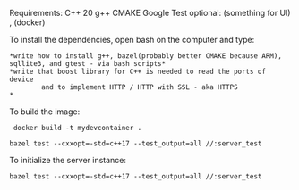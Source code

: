 Requirements:
C++ 20
g++
CMAKE
Google Test 
optional: (something for UI) , (docker)

To install the dependencies, open bash on the computer and type:
```
*write how to install g++, bazel(probably better CMAKE because ARM), sqllite3, and gtest - via bash scripts*
*write that boost library for C++ is needed to read the ports of device
        and to implement HTTP / HTTP with SSL - aka HTTPS                 *
```

To build the image:
```
 docker build -t mydevcontainer .
```


```
bazel test --cxxopt=-std=c++17 --test_output=all //:server_test
```

To initialize the server instance:
```
bazel test --cxxopt=-std=c++17 --test_output=all //:server_test
```